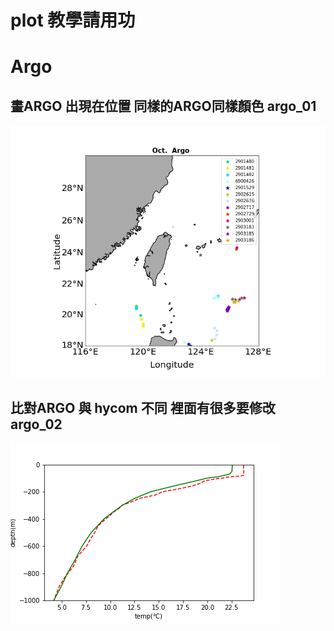 # plot 教學請用功

# Argo

## 畫ARGO 出現在位置 同樣的ARGO同樣顏色 argo_01
![Alt Text](https://github.com/sony791210/plot_cwb_data/blob/master/argo/photo/argo01.png)  

    
## 比對ARGO 與 hycom 不同 裡面有很多要修改 argo_02
![Alt Text](https://github.com/sony791210/plot_cwb_data/blob/master/argo/photo/1_temp.png)  
